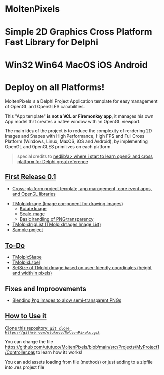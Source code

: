 # MoltenPixels
# Simple 2D Graphics Cross Platform Fast Library for Delphi
# Win32 Win64 MacOS iOS Android
# Deploy on all Platforms!

MoltenPixels is a Delphi Project Application template for easy management of OpenGL and OpenGLES capabilities.

This "App template" <b> is not a VCL or Firemonkey app</b>, it manages his own App model that creates a native window with an OpenGL viewport.

The main idea of the project is to reduce the complexity of rendering 2D Images and Shapes with High Performance, High FPS and Full Cross Platform (Windows, Linux, MacOS, iOS and Android), by implementing OpenGL and OpenGLES primitives on each platform.

>special credits to <a href='https://github.com/neslib/DelphiLearnOpenGL.git'>nedlib/a>  where i start to learn openGl and cross platform for Delphi great reference


## First Release 0.1

* Cross-platform project template, app management, core event apps, and OpenGL libraries
- TMolpixImage (Image component for drawing images)
    - Rotate Image
    - Scale Image
    - Basic handling of PNG transparency
- TMolpixImgList (TMolpixImages Image List)
- Sample project


## To-Do

* TMolpixShape
* TMolpixLabel
* SetSize of TMolpixImage based on user-friendly coordinates (height and width in pixels)


## Fixes and Improovements

* Blending Png images to allow semi-transparent PNGs


## How to Use it

Clone this repository:
<code>git clone https://github.com/ututuco/MoltenPixels.git</code>

You can change the file https://github.com/ututuco/MoltenPixels/blob/main/src/Projects/MyProject1/Controller.pas to learn how its works!

You can add assets loading from file (methods) or just adding to a zipfile into .res project file




